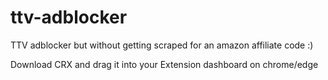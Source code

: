 # ttv-adblocker
TTV adblocker but without getting scraped for an amazon affiliate code :)

Download CRX and drag it into your Extension dashboard on chrome/edge
